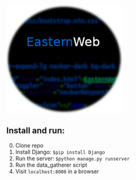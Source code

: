 

![EasternWeb](logo.png "EasternWeb")








Install and run:
----------------


0. Clone repo
1. Install Django: `$pip install Django`
2. Run the server: `$python manage.py runserver`
3. Run the data_gatherer script
4. Visit `localhost:8000` in a browser
